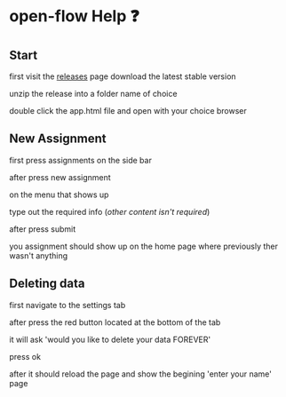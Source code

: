 # open-flow Help ❓

## Start

first visit the [releases](https://github.com/jackablett/open-flow/releases/) page
download the latest stable version

unzip the release into a folder name of choice

double click the app.html file and open with your choice browser

## New Assignment

first press assignments on the side bar

after press new assignment

on the menu that shows up

type out the required info (*other content isn't required*)

after press submit

you assignment should show up on the home page where previously ther wasn't anything

## Deleting data

first navigate to the settings tab

after press the red button located at the bottom of the tab

it will ask 'would you like to delete your data FOREVER'

press ok

after it should reload the page and show the begining 'enter your name' page
